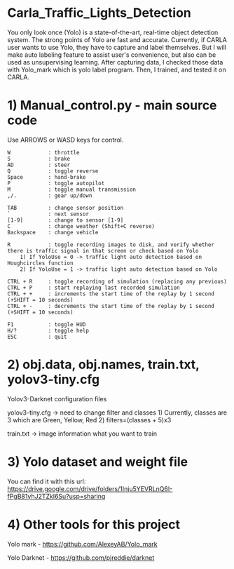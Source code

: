 # Carla_Traffic_Lights_Detection

You only look once (Yolo) is a state-of-the-art, real-time object detection system. The strong points of Yolo are fast and accurate. Currently, if CARLA user wants to use Yolo, they have to capture and label themselves. But I will make auto labeling feature to assist user's convenience, but also can be used as unsupervising learning. After capturing data, I checked those data with Yolo_mark which is yolo label program. Then, I trained, and tested it on CARLA.

# 1) Manual_control.py - main source code

Use ARROWS or WASD keys for control.

    W            : throttle
    S            : brake
    AD           : steer
    Q            : toggle reverse
    Space        : hand-brake
    P            : toggle autopilot
    M            : toggle manual transmission
    ,/.          : gear up/down

    TAB          : change sensor position
    `            : next sensor
    [1-9]        : change to sensor [1-9]
    C            : change weather (Shift+C reverse)
    Backspace    : change vehicle

    R            : toggle recording images to disk, and verify whether there is traffic signal in that screen or check based on Yolo
        1) If YoloUse = 0 -> traffic light auto detection based on Houghcircles function
        2) If YoloUse = 1 -> traffic light auto detection based on Yolo

    CTRL + R     : toggle recording of simulation (replacing any previous)
    CTRL + P     : start replaying last recorded simulation
    CTRL + +     : increments the start time of the replay by 1 second (+SHIFT = 10 seconds)
    CTRL + -     : decrements the start time of the replay by 1 second (+SHIFT = 10 seconds)

    F1           : toggle HUD
    H/?          : toggle help
    ESC          : quit

# 2) obj.data, obj.names, train.txt, yolov3-tiny.cfg 
Yolov3-Darknet configuration files

yolov3-tiny.cfg -> need to change filter and classes
    1) Currently, classes are 3 which are Green, Yellow, Red
    2) filters=(classes + 5)x3

train.txt -> image information what you want to train

# 3) Yolo dataset and weight file 
You can find it with this url: https://drive.google.com/drive/folders/1Inju5YEVRLnQ6I-fPgB81yhJ2TZkl6Su?usp=sharing

# 4) Other tools for this project
Yolo mark - https://github.com/AlexeyAB/Yolo_mark

Yolo Darknet - https://github.com/pjreddie/darknet
